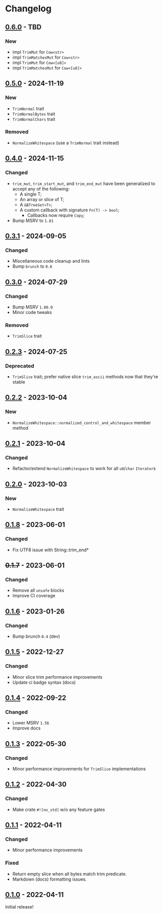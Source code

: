 # Changelog



## [0.6.0](https://github.com/Blobfolio/trimothy/releases/tag/v0.6.0) - TBD

### New

* impl `TrimMut` for `Cow<str>`
* impl `TrimMatchesMut` for `Cow<str>`
* impl `TrimMut` for `Cow<[u8]>`
* impl `TrimMatchesMut` for `Cow<[u8]>`



## [0.5.0](https://github.com/Blobfolio/trimothy/releases/tag/v0.5.0) - 2024-11-19

### New

* `TrimNormal` trait
* `TrimNormalBytes` trait
* `TrimNormalChars` trait

### Removed

* `NormalizeWhitespace` (use a `TrimNormal` trait instead)



## [0.4.0](https://github.com/Blobfolio/trimothy/releases/tag/v0.4.0) - 2024-11-15

### Changed

* `trim_mut`, `trim_start_mut`, and `trim_end_mut` have been generalized to accept any of the following:
  * A single T;
  * An array or slice of T;
  * A `&BTreeSet<T>`;
  * A custom callback with signature `Fn(T) -> bool`;
    * Callbacks now require `Copy`;
* Bump MSRV to `1.81`



## [0.3.1](https://github.com/Blobfolio/trimothy/releases/tag/v0.3.1) - 2024-09-05

### Changed

* Miscellaneous code cleanup and lints
* Bump `brunch` to `0.6`



## [0.3.0](https://github.com/Blobfolio/trimothy/releases/tag/v0.3.0) - 2024-07-29

### Changed

* Bump MSRV `1.80.0`
* Minor code tweaks

### Removed

* `TrimSlice` trait



## [0.2.3](https://github.com/Blobfolio/trimothy/releases/tag/v0.2.3) - 2024-07-25

### Deprecated

* `TrimSlice` trait; prefer native slice `trim_ascii` methods now that they're stable



## [0.2.2](https://github.com/Blobfolio/trimothy/releases/tag/v0.2.2) - 2023-10-04

### New

* `NormalizeWhitespace::normalized_control_and_whitespace` member method



## [0.2.1](https://github.com/Blobfolio/trimothy/releases/tag/v0.2.1) - 2023-10-04

### Changed

* Refactor/extend `NormalizeWhitespace` to work for all `u8`/`char` `Iterator`s



## [0.2.0](https://github.com/Blobfolio/trimothy/releases/tag/v0.2.0) - 2023-10-03

### New

* `NormalizeWhitespace` trait



## [0.1.8](https://github.com/Blobfolio/trimothy/releases/tag/v0.1.8) - 2023-06-01

### Changed

* Fix UTF8 issue with String::trim_end*



## ~~0.1.7~~ - 2023-06-01

### Changed

* Remove all `unsafe` blocks
* Improve CI coverage



## [0.1.6](https://github.com/Blobfolio/trimothy/releases/tag/v0.1.6) - 2023-01-26

### Changed

* Bump brunch `0.4` (dev)



## [0.1.5](https://github.com/Blobfolio/trimothy/releases/tag/v0.1.5) - 2022-12-27

### Changed

* Minor slice trim performance improvements
* Update ci badge syntax (docs)



## [0.1.4](https://github.com/Blobfolio/trimothy/releases/tag/v0.1.4) - 2022-09-22

### Changed

* Lower MSRV `1.56`
* Improve docs



## [0.1.3](https://github.com/Blobfolio/trimothy/releases/tag/v0.1.3) - 2022-05-30

### Changed

* Minor performance improvements for `TrimSlice` implementations



## [0.1.2](https://github.com/Blobfolio/trimothy/releases/tag/v0.1.2) - 2022-04-30

### Changed

* Make crate `#![no_std]` w/o any feature gates



## [0.1.1](https://github.com/Blobfolio/trimothy/releases/tag/v0.1.1) - 2022-04-11

### Changed

* Minor performance improvements

### Fixed

* Return empty slice when all bytes match trim predicate.
* Markdown (docs) formatting issues.



## [0.1.0](https://github.com/Blobfolio/trimothy/releases/tag/v0.1.0) - 2022-04-11

Initial release!
